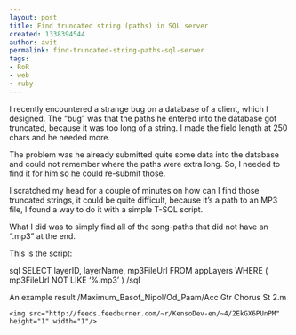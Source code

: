 ```yaml
---
layout: post
title: Find truncated string (paths) in SQL server
created: 1338394544
author: avit
permalink: find-truncated-string-paths-sql-server
tags:
- RoR
- web
- ruby
---
```

<p>I recently encountered a strange bug on a database of a client, which I designed. The “bug” was that the paths he entered into the database got truncated, because it was too long of a string. I made the field length at 250 chars and he needed more.</p>

<p>The problem was he already submitted quite some data into the database and could not remember where the paths were extra long. So, I needed to find it for him so he could re-submit those.</p>

<p>I scratched my head for a couple of minutes on how can I find those truncated strings, it could be quite difficult, because it’s a path to an MP3 file, I found a way to do it with a simple T-SQL script.</p>

<p>What I did was to simply find all of the song-paths that did not have an “.mp3” at the end.</p>

<p>This is the script:</p>

<p><span>sql</span> SELECT layerID, layerName, mp3FileUrl FROM appLayers WHERE ( mp3FileUrl NOT LIKE ‘%.mp3’ ) <span>/sql</span></p>

<p>An example result /Maximum_Basof_Nipol/Od_Paam/Acc Gtr Chorus St 2.m</p>
      
    <img src="http://feeds.feedburner.com/~r/KensoDev-en/~4/2EkGX6PUnPM" height="1" width="1"/>
